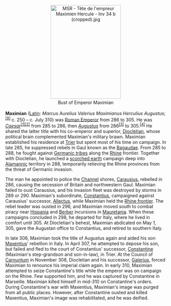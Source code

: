 <div class="photo" colspan="2" style="text-align: center; margin: 25px 0 10px;"><a class="image" href="https://en.wikipedia.org/wiki/File:MSR_-_T%C3%AAte_de_l%27empreur_Maximien_Hercule_-_Inv_34_b_(cropped).jpg"><img alt="MSR - Tête de l'empreur Maximien Hercule - Inv 34 b (cropped).jpg" data-file-height="3960" data-file-width="2972" decoding="async" height="293" src="https://upload.wikimedia.org/wikipedia/commons/thumb/c/c9/MSR_-_T%C3%AAte_de_l%27empreur_Maximien_Hercule_-_Inv_34_b_%28cropped%29.jpg/220px-MSR_-_T%C3%AAte_de_l%27empreur_Maximien_Hercule_-_Inv_34_b_%28cropped%29.jpg" srcset="https://upload.wikimedia.org/wikipedia/commons/thumb/c/c9/MSR_-_T%C3%AAte_de_l%27empreur_Maximien_Hercule_-_Inv_34_b_%28cropped%29.jpg/330px-MSR_-_T%C3%AAte_de_l%27empreur_Maximien_Hercule_-_Inv_34_b_%28cropped%29.jpg 1.5x, //upload.wikimedia.org/wikipedia/commons/thumb/c/c9/MSR_-_T%C3%AAte_de_l%27empreur_Maximien_Hercule_-_Inv_34_b_%28cropped%29.jpg/440px-MSR_-_T%C3%AAte_de_l%27empreur_Maximien_Hercule_-_Inv_34_b_%28cropped%29.jpg 2x" width="220"/></a><div style="line-height:normal;padding-bottom:0.2em;padding-top:0.2em;">Bust of Emperor Maximian</div></div>

[comment]: # 'breakpoint'
<p><b>Maximian</b> (<a class="mw-redirect" href="https://en.wikipedia.org/wiki/Latin_language" title="Latin language">Latin</a>: <i lang="la">Marcus Aurelius Valerius Maximianus Herculius Augustus</i>;<sup class="reference" id="cite_ref-9"><a href="#cite_note-9">[9]</a></sup> c. 250 – c. July 310) was <a class="mw-redirect" href="https://en.wikipedia.org/wiki/Roman_Emperor" title="Roman Emperor">Roman Emperor</a> from 286 to 305. He was <i><a href="https://en.wikipedia.org/wiki/Caesar_(title)" title="Caesar (title)">Caesar</a></i><sup class="reference" id="cite_ref-CAESDATEa_1-1"><a href="#cite_note-CAESDATEa-1">[1]</a></sup><sup class="reference" id="cite_ref-CAESDATEb_2-1"><a href="#cite_note-CAESDATEb-2">[2]</a></sup> from 285 to 286, then <i><a href="https://en.wikipedia.org/wiki/Augustus_(title)" title="Augustus (title)">Augustus</a></i> from 286<sup class="reference" id="cite_ref-AUGDATE_3-1"><a href="#cite_note-AUGDATE-3">[3]</a></sup> to 305.<sup class="reference" id="cite_ref-BNE4_4-1"><a href="#cite_note-BNE4-4">[4]</a></sup> He shared the latter title with his co-emperor and superior, <a href="https://en.wikipedia.org/wiki/Diocletian" title="Diocletian">Diocletian</a>, whose political brain complemented Maximian's military brawn. Maximian established his residence at <a href="https://en.wikipedia.org/wiki/Trier" title="Trier">Trier</a> but spent most of his time on campaign. In late 285, he suppressed rebels in Gaul known as the <a href="https://en.wikipedia.org/wiki/Bagaudae" title="Bagaudae">Bagaudae</a>. From 285 to 288, he fought against <a class="mw-redirect" href="https://en.wikipedia.org/wiki/Germanic_tribes" title="Germanic tribes">Germanic tribes</a> along the <a href="https://en.wikipedia.org/wiki/Rhine" title="Rhine">Rhine</a> frontier. Together with Diocletian, he launched a <a href="https://en.wikipedia.org/wiki/Scorched_earth" title="Scorched earth">scorched earth</a> campaign deep into <a class="mw-redirect" href="https://en.wikipedia.org/wiki/Alamanni" title="Alamanni">Alamannic</a> territory in 288, temporarily relieving the Rhine provinces from the threat of Germanic invasion.
</p><p>The man he appointed to police the <a href="https://en.wikipedia.org/wiki/English_Channel" title="English Channel">Channel</a> shores, <a href="https://en.wikipedia.org/wiki/Carausius" title="Carausius">Carausius</a>, rebelled in 286, causing the secession of Britain and northwestern Gaul. Maximian failed to oust Carausius, and his invasion fleet was destroyed by storms in 289 or 290. Maximian's subordinate, <a href="https://en.wikipedia.org/wiki/Constantius_Chlorus" title="Constantius Chlorus">Constantius</a>, campaigned against Carausius' successor, <a href="https://en.wikipedia.org/wiki/Allectus" title="Allectus">Allectus</a>, while Maximian held the <a href="https://en.wikipedia.org/wiki/Limes_Germanicus" title="Limes Germanicus">Rhine frontier</a>. The rebel leader was ousted in 296, and Maximian moved south to combat piracy near <a href="https://en.wikipedia.org/wiki/Hispania" title="Hispania">Hispania</a> and <a class="mw-redirect" href="https://en.wikipedia.org/wiki/Berber_people" title="Berber people">Berber</a> incursions in <a href="https://en.wikipedia.org/wiki/Mauretania" title="Mauretania">Mauretania</a>. When these campaigns concluded in 298, he departed for Italy, where he lived in comfort until 305. At Diocletian's behest, Maximian abdicated on May 1, 305, gave the Augustan office to Constantius, and retired to southern Italy.
</p><p>In late 306, Maximian took the title of Augustus again and aided his son <a href="https://en.wikipedia.org/wiki/Maxentius" title="Maxentius">Maxentius</a>' rebellion in Italy. In April 307, he attempted to depose his son, but failed and fled to the court of Constantius' successor, <a class="mw-redirect" href="https://en.wikipedia.org/wiki/Constantine_I" title="Constantine I">Constantine</a> (Maximian's step-grandson and son-in-law), in Trier. At the Council of <a href="https://en.wikipedia.org/wiki/Carnuntum" title="Carnuntum">Carnuntum</a> in November 308, Diocletian and his successor, <a href="https://en.wikipedia.org/wiki/Galerius" title="Galerius">Galerius</a>, forced Maximian to renounce his imperial claim again. In early 310, Maximian attempted to seize Constantine's title while the emperor was on campaign on the Rhine. Few supported him, and he was captured by Constantine in Marseille. Maximian killed himself in mid-310 on Constantine's orders. During Constantine's war with Maxentius, Maximian's image was purged from all public places. However, after Constantine ousted and killed Maxentius, Maximian's image was rehabilitated, and he was deified.
</p>